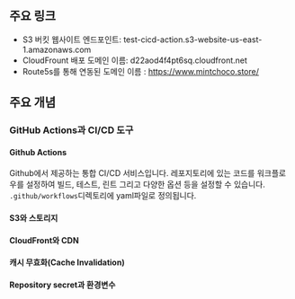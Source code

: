 ## 주요 링크

- S3 버킷 웹사이트 엔드포인트: test-cicd-action.s3-website-us-east-1.amazonaws.com
- CloudFrount 배포 도메인 이름: d22aod4f4pt6sq.cloudfront.net
- Route5s를 통해 연동된 도메인 이름 : https://www.mintchoco.store/

## 주요 개념

### GitHub Actions과 CI/CD 도구

#### Github Actions
Github에서 제공하는 통합 CI/CD 서비스입니다. 레포지토리에 있는 코드를 워크플로우를 설정하여 빌드, 테스트, 린트 그리고 다양한 옵션 등을 설정할 수 있습니다.
`.github/workflows`디렉토리에 yaml파일로 정의됩니다.

#### S3와 스토리지

#### CloudFront와 CDN

#### 캐시 무효화(Cache Invalidation)

#### Repository secret과 환경변수
